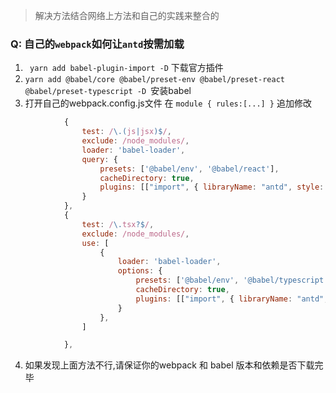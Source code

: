 > 解决方法结合网络上方法和自己的实践来整合的

### Q: 自己的```webpack```如何让```antd```按需加载

1. ``` yarn add babel-plugin-import -D``` 下载官方插件
2. ```yarn add @babel/core @babel/preset-env @babel/preset-react @babel/preset-typescript -D ```安装babel
3. 打开自己的webpack.config.js文件 在 ```module { rules:[...] }``` 追加修改
```javascript {
			{   
				test: /\.(js|jsx)$/,
                exclude: /node_modules/,
                loader: 'babel-loader',
                query: {
                    presets: ['@babel/env', '@babel/react'],
                    cacheDirectory: true,
                    plugins: [["import", { libraryName: "antd", style: "css"}]]
                }
            },
            {
                test: /\.tsx?$/,
                exclude: /node_modules/,
                use: [
                    {
                        loader: 'babel-loader',
                        options: {
                            presets: ['@babel/env', '@babel/typescript', '@babel/react'],
                            cacheDirectory: true,
                            plugins: [["import", { libraryName: "antd", style: "css"}]]
                        }
                    },
                ]

            }, 
```

4. 如果发现上面方法不行,请保证你的webpack 和 babel 版本和依赖是否下载完毕